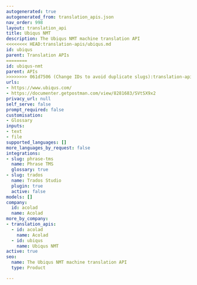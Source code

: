 ```yaml
---
autogenerated: true
autogenerated_from: translation_apis.json
nav_order: 998
layout: translation_api
title: Ubiqus NMT
description: The Ubiqus NMT machine translation API
<<<<<<<< HEAD:translation-apis/ubiqus.md
id: ubiqus
parent: Translation APIs
========
id: ubiqus-nmt
parent: APIs
>>>>>>>> 061d7506 (Change IDs to avoid duplicate slugs):translation-apis/ubiqus-nmt.md
urls:
- https://www.ubiqus.com/
- https://documenter.getpostman.com/view/8281683/SVtSX9x2
privacy_url: null
self_serve: false
prompt_required: false
customisation:
- Glossary
inputs:
- text
- file
supported_languages: []
more_languages_by_request: false
integrations:
- slug: phrase-tms
  name: Phrase TMS
  glossary: true
- slug: trados
  name: Trados Studio
  plugin: true
  active: false
models: []
company:
  id: acolad
  name: Acolad
more_by_company:
- translation_apis:
  - id: acolad
    name: Acolad
  - id: ubiqus
    name: Ubiqus NMT
active: true
seo:
  name: The Ubiqus NMT machine translation API
  type: Product

---
```


